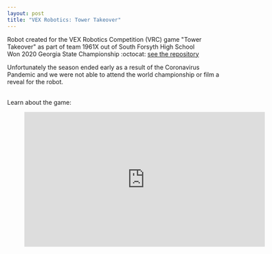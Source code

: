```yaml
---
layout: post
title: "VEX Robotics: Tower Takeover"
---
```

Robot created for the VEX Robotics Competition (VRC) game "Tower Takeover" as part of team 1961X out of South Forsyth High School  
Won 2020 Georgia State Championship
:octocat: [see the repository](https://github.com/Sumguy31/TowerTakeover_1961X_V3)  


Unfortunately the season ended early as a result of the Coronavirus Pandemic and we were not able to attend the world championship or film a reveal for the robot.
<!--more-->


<br>
Learn about the game:
<figure class="video_container">
  <iframe width="560" height="315" src="https://www.youtube.com/embed/_JVQOiw_OUU" frameborder="0" allow="accelerometer; autoplay; clipboard-write; encrypted-media; gyroscope; picture-in-picture" allowfullscreen></iframe>
</figure>
